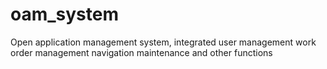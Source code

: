 # oam_system
Open application management system, integrated user management work order management navigation maintenance and other functions
